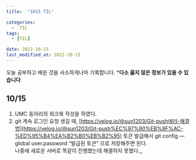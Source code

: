 ```yaml
---
title:  "1015 TIL" 

categories:
  -  TIL
tags:
  - [TIL]

date: 2022-10-15
last_modified_at: 2022-10-15
---
```


오늘 공부하고 배운 것을 사소하게나마 기록합니다. 
***다소 옳지 않은 정보가 있을 수 있습니다**

## 10/15

1. UMC 동아리의 워크북 작성을 하였다. 
2. git 계속 로그인 요청 생길 때, [https://velog.io/@sun1203/Git-push에러-해결법](https://velog.io/@sun1203/Git-push%EC%97%90%EB%9F%AC-%ED%95%B4%EA%B2%B0%EB%B2%95)
토큰 발급해서 git config —global user.password “발급된 토큰” 으로 저장해주면 된다.  
나중에 새로운 서버로 똑같이 진행했는데 해결하지 못했다.,,